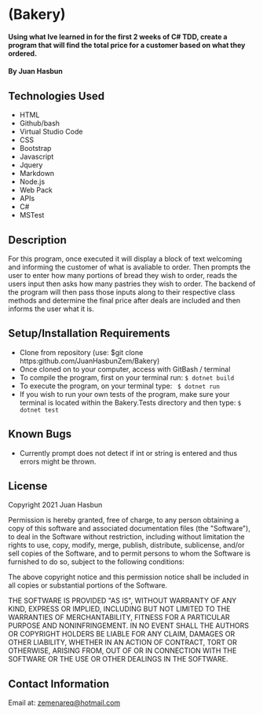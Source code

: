 # (Bakery)

#### Using what Ive learned in for the first 2 weeks of C# TDD, create a program that will find the total price for a customer based on what they ordered.

#### By Juan Hasbun

## Technologies Used

* HTML
* Github/bash
* Virtual Studio Code
* CSS
* Bootstrap
* Javascript
* Jquery
* Markdown
* Node.js
* Web Pack
* APIs
* C#
* MSTest

## Description
For this program, once executed it will display a block of text welcoming and informing the customer of what is avaliable to order. Then prompts the user to enter how many portions of bread they wish to order, reads the users input then asks how many pastries they wish to order.  The backend of the program will then pass those inputs along to their respective class methods and determine the final price after deals are included and then informs the user what it is.

## Setup/Installation Requirements

* Clone from repository (use: $git clone https:github.com/JuanHasbunZem/Bakery)
* Once cloned on to your computer, access with GitBash / terminal
* To compile the program, first on your terminal run: ` $ dotnet build `
* To execute the program, on your terminal type: ` $ dotnet run`
* If you wish to run your own tests of the program, make sure your terminal is located within the Bakery.Tests directory and then type: `$ dotnet test`

## Known Bugs

* Currently prompt does not detect if int or string is entered and thus errors might be thrown.

## License

Copyright 2021 Juan Hasbun

Permission is hereby granted, free of charge, to any person obtaining a copy of this software and associated documentation files (the "Software"), to deal in the Software without restriction, including without limitation the rights to use, copy, modify, merge, publish, distribute, sublicense, and/or sell copies of the Software, and to permit persons to whom the Software is furnished to do so, subject to the following conditions:

The above copyright notice and this permission notice shall be included in all copies or substantial portions of the Software.

THE SOFTWARE IS PROVIDED "AS IS", WITHOUT WARRANTY OF ANY KIND, EXPRESS OR IMPLIED, INCLUDING BUT NOT LIMITED TO THE WARRANTIES OF MERCHANTABILITY, FITNESS FOR A PARTICULAR PURPOSE AND NONINFRINGEMENT. IN NO EVENT SHALL THE AUTHORS OR COPYRIGHT HOLDERS BE LIABLE FOR ANY CLAIM, DAMAGES OR OTHER LIABILITY, WHETHER IN AN ACTION OF CONTRACT, TORT OR OTHERWISE, ARISING FROM, OUT OF OR IN CONNECTION WITH THE SOFTWARE OR THE USE OR OTHER DEALINGS IN THE SOFTWARE.

## Contact Information

Email at: [zemenareq@hotmail.com](zemenareq@hotmail.com)